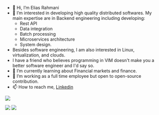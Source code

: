 - 👋 Hi, I’m Elias Rahmani
- 👀 I’m interested in developing high quality distributed softwares. My main expertise are in Backend engineering including developing:
   -  Rest API
   -  Data integration
   -  Batch processing
   -  Microservices architecture
   -  System design.
- Besides software engineering, I am also interested in Linux, virtualization, and clouds.
- I have a friend who believes programming in VIM doesn't make you a better software engineer and I'd say so.
- 🌱 I’m currently learning about Financial markets and finance.
- 💞️ I’m working as a full time employee but open to open-source contribution.
- 📫 How to reach me, [Linkedin](https://ir.linkedin.com/in/elias-rahmani)

<!---
fractalliter/fractalliter is a ✨ special ✨ repository because its `README.md` (this file) appears on your GitHub profile.
You can click the Preview link to take a look at your changes.
--->
![](http://github-profile-summary-cards.vercel.app/api/cards/profile-details?username=fractalliter&theme=default)

![](http://github-profile-summary-cards.vercel.app/api/cards/repos-per-language?username=fractalliter&theme=default)
![](http://github-profile-summary-cards.vercel.app/api/cards/stats?username=fractalliter&theme=default)
